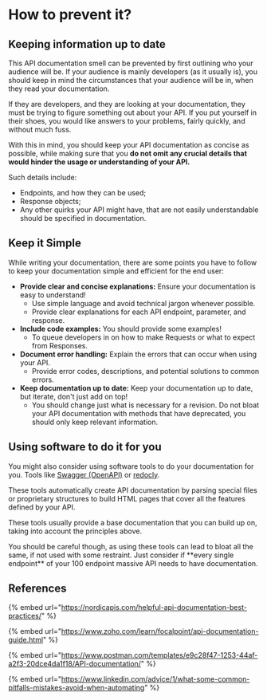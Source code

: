 # How to prevent it?

## Keeping information up to date

This API documentation smell can be prevented by first outlining who your audience will be. If your audience is mainly developers (as it usually is), you should keep in mind the circumstances that your audience will be in, when they read your documentation.

If they are developers, and they are looking at your documentation, they must be trying to figure something out about your API. If you put yourself in their shoes, you would like answers to your problems, fairly quickly, and without much fuss.

With this in mind, you should keep your API documentation as concise as possible, while making sure that you **do not omit any crucial details that would hinder the usage or understanding of your API.**

Such details include:

* Endpoints, and how they can be used;
* Response objects;
* Any other quirks your API might have, that are not easily understandable should be specified in documentation.

## Keep it Simple

While writing your documentation, there are some points you have to follow to keep your documentation simple and efficient for the end user:

* **Provide clear and concise explanations:** Ensure your documentation is easy to understand!
  * Use simple language and avoid technical jargon whenever possible.&#x20;
  * Provide clear explanations for each API endpoint, parameter, and response.&#x20;
* **Include code examples:** You should provide some examples!&#x20;
  * To queue developers in on how to make Requests or what to expect from Responses.
* **Document error handling:** Explain the errors that can occur when using your API.
  * Provide error codes, descriptions, and potential solutions to common errors.
* **Keep documentation up to date:** Keep your documentation up to date, but iterate, don't just add on top!
  * You should change just what is necessary for a revision. Do not bloat your API documentation with methods that have deprecated, you should only keep relevant information.

## Using software to do it for you

You might also consider using software tools to do your documentation for you. Tools like [Swagger (OpenAPI)](https://swagger.io/) or [redocly](https://redocly.com/).

These tools automatically create API documentation by parsing special files or proprietary structures to build HTML pages that cover all the features defined by your API.&#x20;

These tools usually provide a base documentation that you can build up on, taking into account the principles above.&#x20;

You should be careful though, as using these tools can lead to bloat all the same, if not used with some restraint. Just consider if \*\*every single endpoint\*\* of your 100 endpoint massive API needs to have documentation.

## References

{% embed url="https://nordicapis.com/helpful-api-documentation-best-practices/" %}

{% embed url="https://www.zoho.com/learn/focalpoint/api-documentation-guide.html" %}

{% embed url="https://www.postman.com/templates/e9c28f47-1253-44af-a2f3-20dce4da1f18/API-documentation/" %}

{% embed url="https://www.linkedin.com/advice/1/what-some-common-pitfalls-mistakes-avoid-when-automating" %}
